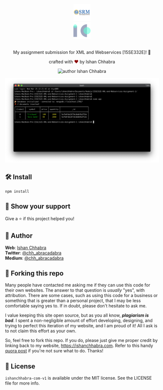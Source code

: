 <div align="center">
<img alt="Logo" src="https://github.com/ishan-chhabra/15SE332E-XML-and-Webservices-Assignment-1/blob/master/Screens/srmist_logo.svg?sanitize=true" height="56" />
<br>
  <img alt="Logo" src="https://github.com/ishan-chhabra/15SE332E-XML-and-Webservices-Assignment-1/blob/master/Screens/ic_logo.svg?sanitize=true" height="56" />
</div>

<br>

<p align="center">
My assignment submission for XML and Webservices [15SE332E]! 🎉</p>

<p align="center">
crafted with <span style="color: #8b0000;">&hearts;</span> by Ishan Chhabra
</p>
<p align="center">
    <img src="https://img.shields.io/badge/author-Ishan_Chhabra-blue" alt="author Ishan Chhabra"/>
</p>

![demo](https://raw.githubusercontent.com/ishan-chhabra/15SE332E-XML-and-Webservices-Assignment-1/master/Screens/screen.png)

## 🛠 Install

```
npm install
```

## 💪 Show your support

Give a ⭐️ if this project helped you!

## 🙏 Author

**Web**: [Ishan Chhabra](https://ishanchhabra.com)\
**Twitter**: [@chh_abracadabra](https://twitter.com/chh_abracadabra)\
**Medium**: [@chh_abracadabra](https://medium.com/@chh_abracadabra)

## 🚨 Forking this repo

Many people have contacted me asking me if they can use this code for their own websites. The answer to that question is _usually_ "yes", with attribution. There are some cases, such as using this code for a business or something that is greater than a personal project, that I may be less comfortable saying yes to. If in doubt, please don't hesitate to ask me.

I value keeping this site open source, but as you all know, _**plagiarism is bad**_. I spent a non-negligible amount of effort developing, designing, and trying to perfect this iteration of my website, and I am proud of it! All I ask is to not claim this effort as your own.

So, feel free to fork this repo. If you do, please just give me proper credit by linking back to my website, https://ishanchhabra.com. Refer to this handy [quora post](https://www.quora.com/Is-it-bad-to-copy-other-peoples-code) if you're not sure what to do. Thanks!

## 📜 License

`ishanchhabra-com-v1` is available under the MIT license. See the LICENSE file for more info.
